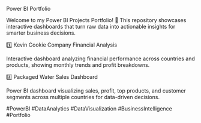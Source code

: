 Power BI Portfolio

Welcome to my Power BI Projects Portfolio! 🚀 This repository showcases interactive dashboards that turn raw data into actionable insights for smarter business decisions.

1️⃣ Kevin Cookie Company Financial Analysis

Interactive dashboard analyzing financial performance across countries and products, showing monthly trends and profit breakdowns.

2️⃣ Packaged Water Sales Dashboard

Power BI dashboard visualizing sales, profit, top products, and customer segments across multiple countries for data-driven decisions.

#PowerBI #DataAnalytics #DataVisualization #BusinessIntelligence #Portfolio
